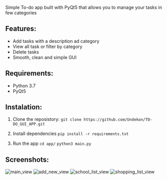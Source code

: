 Simple To-do app built with PyQt5 that allows you to manage your tasks in
few categories

## Features:
 - Add tasks with a description ad category
 - View all task or filter by category
 - Delete tasks
 - Smooth, clean and simple GUI
   
## Requirements:
  - Python 3.7
  - PyQt5

## Instalation:
1. Clone the reposistory:
```git clone https://github.com/Undekon/TO-DO_GUI_APP.git```

2. Install dependencies
```pip install -r requirements.txt```

3. Run the app
```cd app/```
```python3 main.py```

## Screenshots:

![main_view](https://github.com/user-attachments/assets/50b66810-010c-4c87-bd3b-9a5b2e11950d)
![add_new_view](https://github.com/user-attachments/assets/c85a45e4-9f0b-4216-b16d-87c16f861db6)
![school_list_view](https://github.com/user-attachments/assets/4768b62f-06e0-4e62-842e-a992bb2b1a25)
![shopping_list_view](https://github.com/user-attachments/assets/790eb0f6-ea01-445f-85fa-38dd19a25986)
